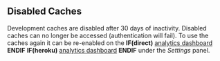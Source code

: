 
## Disabled Caches

Development caches are disabled after 30 days of inactivity. Disabled caches
can no longer be accessed (authentication will fail). To use the caches again
it can be re-enabled on the
**IF(direct)**
[analytics dashboard](/documentation/memcachier-analytics)
**ENDIF**
**IF(heroku)**
[analytics dashboard](#memcachier-analytics)
**ENDIF**
under the *Settings* panel.
